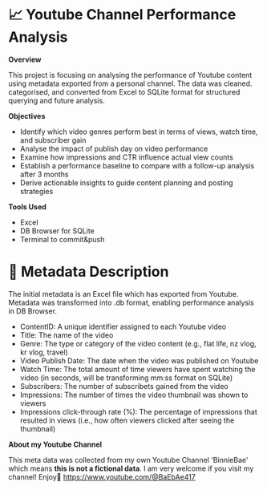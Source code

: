 # 📈 Youtube Channel Performance Analysis
**Overview** 

This project is focusing on analysing the performance of Youtube content using metadata exported from a personal channel. The data was cleaned. categorised, and converted from Excel to SQLite format for structured querying and future analysis. 

**Objectives**
- Identify which video genres perform best in terms of views, watch time, and subscriber gain
- Analyse the impact of publish day on video performance
- Examine how impressions and CTR influence actual view counts
- Establish a performance baseline to compare with a follow-up analysis after 3 months
- Derive actionable insights to guide content planning and posting strategies
  
**Tools Used**
- Excel
- DB Browser for SQLite
- Terminal to commit&push




# 📁 Metadata Description
The initial metadata is an Excel file which has exported from Youtube. Metadata was transformed into .db format, enabling performance analysis in DB Browser.

- ContentID: A unique identifier assigned to each Youtube video
- Title: The name of the video
- Genre: The type or category of the video content (e.g., flat life, nz vlog, kr vlog, travel)
- Video Publish Date: The date when the video was published on Youtube
- Watch Time: The total amount of time viewers have spent watching the video (in seconds, will be transforming mm:ss format on SQLite)
- Subscribers: The number of subscribets gained from the video
- Impressions: The number of times the video thumbnail was shown to viewers
- Impressions click-through rate (%): The percentage of impressions that resulted in views (i.e., how often viewers clicked after seeing the thumbnail)

**About my Youtube Channel**

This meta data was collected from my own Youtube Channel 'BinnieBae' which means **this is not a fictional data**. 
I am very welcome if you visit my channel! Enjoy🎥 https://www.youtube.com/@BaEbAe417


